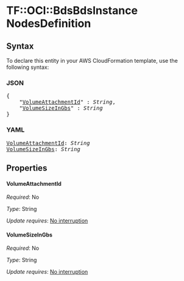 # TF::OCI::BdsBdsInstance NodesDefinition

## Syntax

To declare this entity in your AWS CloudFormation template, use the following syntax:

### JSON

<pre>
{
    "<a href="#volumeattachmentid" title="VolumeAttachmentId">VolumeAttachmentId</a>" : <i>String</i>,
    "<a href="#volumesizeingbs" title="VolumeSizeInGbs">VolumeSizeInGbs</a>" : <i>String</i>
}
</pre>

### YAML

<pre>
<a href="#volumeattachmentid" title="VolumeAttachmentId">VolumeAttachmentId</a>: <i>String</i>
<a href="#volumesizeingbs" title="VolumeSizeInGbs">VolumeSizeInGbs</a>: <i>String</i>
</pre>

## Properties

#### VolumeAttachmentId

_Required_: No

_Type_: String

_Update requires_: [No interruption](https://docs.aws.amazon.com/AWSCloudFormation/latest/UserGuide/using-cfn-updating-stacks-update-behaviors.html#update-no-interrupt)

#### VolumeSizeInGbs

_Required_: No

_Type_: String

_Update requires_: [No interruption](https://docs.aws.amazon.com/AWSCloudFormation/latest/UserGuide/using-cfn-updating-stacks-update-behaviors.html#update-no-interrupt)

